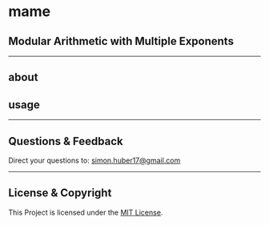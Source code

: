 # mame
## Modular Arithmetic with Multiple Exponents
---

## about

## usage

---

## Questions & Feedback
Direct your questions to: simon.huber17@gmail.com

---

## License & Copyright
This Project is licensed under the [MIT License](LICENSE).
